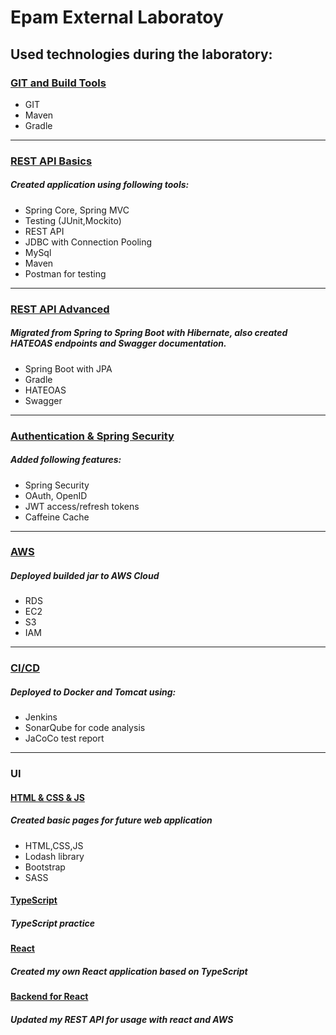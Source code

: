 # Epam External Laboratoy
## Used technologies during the laboratory:
### [GIT and Build Tools](https://github.com/vburmus/external-epam-laboratory/tree/EEL_1)
  - GIT
  - Maven
  - Gradle
---
### [REST API Basics](https://github.com/vburmus/external-epam-laboratory/tree/EEL_2)
 ##### Created application using following tools:
  - Spring Core, Spring MVC
  - Testing (JUnit,Mockito)
  - REST API 
  - JDBC with Connection Pooling
  - MySql
  - Maven
  - Postman for testing
---
### [REST API Advanced](https://github.com/vburmus/external-epam-laboratory/tree/EEL_3)
  ##### Migrated from Spring to Spring Boot with Hibernate, also created HATEOAS endpoints and Swagger documentation.
  - Spring Boot with JPA
  - Gradle
  - HATEOAS
  - Swagger
---
### [Authentication & Spring Security](https://github.com/vburmus/external-epam-laboratory/tree/EEL_4/EEL_task_3/src/main)
  ##### Added following features:
  - Spring Security
  - OAuth, OpenID
  - JWT access/refresh tokens
  - Caffeine Cache
---
### [AWS](https://github.com/vburmus/external-epam-laboratory/tree/EEL_5)
  ##### Deployed builded jar to AWS Cloud
  - RDS
  - EC2
  - S3
  - IAM
---
### [CI/CD](https://github.com/vburmus/external-epam-laboratory/tree/EEL_6)
  ##### Deployed to Docker and Tomcat using:
  - Jenkins
  - SonarQube for code analysis
  - JaCoCo test report
---
### UI
  #### [HTML & CSS & JS](https://github.com/vburmus/external-epam-laboratory/tree/EEL_7_1)
  ##### Created basic pages for future web application
  - HTML,CSS,JS
  - Lodash library
  - Bootstrap
  - SASS
  #### [TypeScript](https://github.com/vburmus/external-epam-laboratory/tree/EEL_7_2)
  ##### TypeScript practice
  #### [React](https://github.com/vburmus/external-epam-laboratory/tree/EEL_7_3_F)
  ##### Created my own React application based on TypeScript
  #### [Backend for React](https://github.com/vburmus/external-epam-laboratory/tree/EEL_7_3_B)
  ##### Updated my REST API for usage with react and AWS
